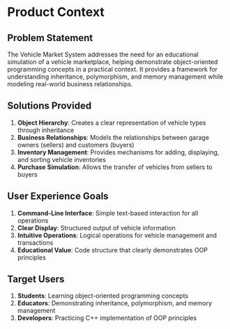 # Product Context

## Problem Statement

The Vehicle Market System addresses the need for an educational simulation of a vehicle marketplace, helping demonstrate object-oriented programming concepts in a practical context. It provides a framework for understanding inheritance, polymorphism, and memory management while modeling real-world business relationships.

## Solutions Provided

1. **Object Hierarchy**: Creates a clear representation of vehicle types through inheritance
2. **Business Relationships**: Models the relationships between garage owners (sellers) and customers (buyers)
3. **Inventory Management**: Provides mechanisms for adding, displaying, and sorting vehicle inventories
4. **Purchase Simulation**: Allows the transfer of vehicles from sellers to buyers

## User Experience Goals

1. **Command-Line Interface**: Simple text-based interaction for all operations
2. **Clear Display**: Structured output of vehicle information
3. **Intuitive Operations**: Logical operations for vehicle management and transactions
4. **Educational Value**: Code structure that clearly demonstrates OOP principles

## Target Users

1. **Students**: Learning object-oriented programming concepts
2. **Educators**: Demonstrating inheritance, polymorphism, and memory management
3. **Developers**: Practicing C++ implementation of OOP principles
